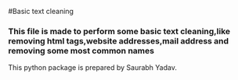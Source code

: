 #Basic text cleaning


### This file is made to perform some basic text cleaning,like removing html tags,website addresses,mail address and removing some most common names

This python package is prepared by Saurabh Yadav.


